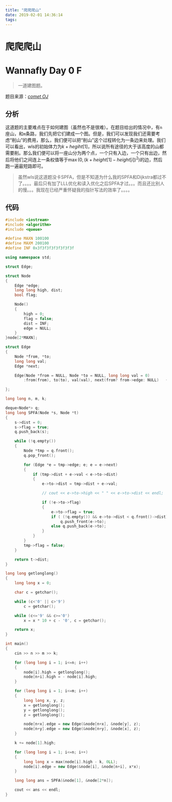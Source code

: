 ```yaml
---
title: "爬爬爬山"
date: 2019-02-01 14:36:14
tags: 
---
```


# 爬爬爬山

# Wannafly Day 0 F

> 一道建图题。

<!--more-->

题目来源：[_comet OJ_](https://zhixincode.com/contest/3/problem/F?problem_id=39)

## 分析

这道题的主要难点在于如何建图（虽然也不是很难）。在题目给出的情况中，有`n`座山，和`m`条路，我们先把它们建成一个图。但是，我们可以发现我们还需要考虑“削山”的费用，那么，我们便可以把“削山”这个过程转化为一条边来处理。我们可以看出，wls的初始体力为$k+hegiht[1]$，所以说所有途径的大于该高度的山都需要削。那么我们便可以将一座山分为两个点，一个只有入边，一个只有出边，然后将他们之间连上一条权值等于$\max(0, (k+height[1]-height[i])^2)$的边，然后跑一遍最短路即可。

> 虽然wls说这道题没卡SPFA，但是不知道为什么我的SPFA和Dijkstra都过不了。。。。最后只有加了LLL优化和读入优化之后SPFA才过。。。而且还比别人的慢。。。我现在已经严重怀疑我的指针写法的效率了。。。。

## 代码

```C++
#include <iostream>
#include <algorithm>
#include <queue>

#define MAXN 100100
#define MAXM 200100
#define INF 0x3f3f3f3f3f3f3f3f

using namespace std;

struct Edge;

struct Node
{
    Edge *edge;
    long long high, dist;
    bool flag;

    Node()
    {
        high = 0;
        flag = false;
        dist = INF;
        edge = NULL;
    }
}node[2*MAXN];

struct Edge
{
    Node *from, *to;
    long long val;
    Edge *next;

    Edge(Node *from = NULL, Node *to = NULL, long long val = 0)
        :from(from), to(to), val(val), next(from? from->edge: NULL)   {}

};

long long n, m, k;

deque<Node*> q;
long long SPFA(Node *s, Node *t)
{
    s->dist = 0;
    s->flag = true;
    q.push_back(s);

    while (!q.empty())
    {
        Node *tmp = q.front();
        q.pop_front();

        for (Edge *e = tmp->edge; e; e = e->next)
        {
            if (tmp->dist + e->val < e->to->dist)
            {
                e->to->dist = tmp->dist + e->val;

                // cout << e->to->high << " " << e->to->dist << endl;

                if (!e->to->flag)
                {
                    e->to->flag = true;
                    if ( (!q.empty()) && e->to->dist < q.front()->dist)
                        q.push_front(e->to);
                    else q.push_back(e->to);
                }
            }
        }
        tmp->flag = false;
    }

    return t->dist;
}

long long getlonglong()
{
    long long x = 0;

    char c = getchar();

    while (c<'0' || c>'9')
        c = getchar();

    while (c<='9' && c>='0')
        x = x * 10 + c - '0', c = getchar();

    return x;
}

int main()
{
    cin >> n >> m >> k;

    for (long long i = 1; i<=n; i++)
    {
        node[i].high = getlonglong();
        node[n+i].high = - node[i].high;
    }

    for (long long i = 1; i<=m; i++)
    {
        long long x, y, z;
        x = getlonglong();
        y = getlonglong();
        z = getlonglong();

        node[n+x].edge = new Edge(&node[n+x], &node[y], z);
        node[n+y].edge = new Edge(&node[n+y], &node[x], z);
    }

    k += node[1].high;

    for (long long i = 1; i<=n; i++)
    {
        long long x = max(node[i].high - k, 0LL);
        node[i].edge = new Edge(&node[i], &node[n+i], x*x);
    }

    long long ans = SPFA(&node[1], &node[2*n]);

    cout << ans << endl;
}
```